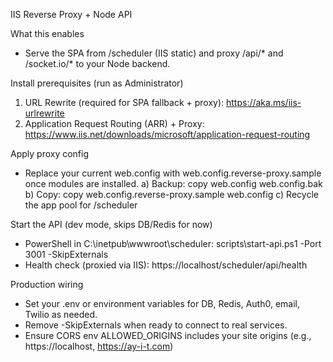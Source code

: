﻿IIS Reverse Proxy + Node API

What this enables
- Serve the SPA from /scheduler (IIS static) and proxy /api/* and /socket.io/* to your Node backend.

Install prerequisites (run as Administrator)
1) URL Rewrite (required for SPA fallback + proxy):
   https://aka.ms/iis-urlrewrite
2) Application Request Routing (ARR) + Proxy:
   https://www.iis.net/downloads/microsoft/application-request-routing

Apply proxy config
- Replace your current web.config with web.config.reverse-proxy.sample once modules are installed.
  a) Backup: copy web.config web.config.bak
  b) Copy:   copy web.config.reverse-proxy.sample web.config
  c) Recycle the app pool for /scheduler

Start the API (dev mode, skips DB/Redis for now)
- PowerShell in C:\inetpub\wwwroot\scheduler:
  scripts\start-api.ps1 -Port 3001 -SkipExternals
- Health check (proxied via IIS):
  https://localhost/scheduler/api/health

Production wiring
- Set your .env or environment variables for DB, Redis, Auth0, email, Twilio as needed.
- Remove -SkipExternals when ready to connect to real services.
- Ensure CORS env ALLOWED_ORIGINS includes your site origins (e.g., https://localhost, https://ay-i-t.com)
